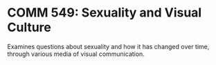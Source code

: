 # COMM 549: Sexuality and Visual Culture

Examines questions about sexuality and how it has changed over time, through various media of visual communication.